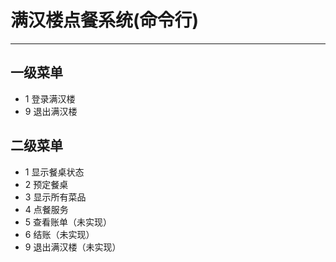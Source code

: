 # 满汉楼点餐系统(命令行)

***

## 一级菜单
- 1 登录满汉楼
- 9 退出满汉楼
## 二级菜单
- 1 显示餐桌状态
- 2 预定餐桌
- 3 显示所有菜品
- 4 点餐服务
- 5 查看账单（未实现）
- 6 结账（未实现）
- 9 退出满汉楼（未实现）